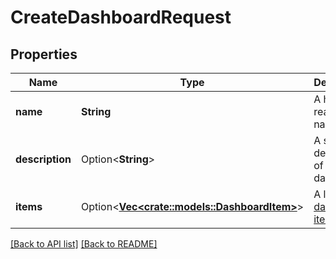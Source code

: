 # CreateDashboardRequest

## Properties

Name | Type | Description | Notes
------------ | ------------- | ------------- | -------------
**name** | **String** | A human-readable name | 
**description** | Option<**String**> | A short description of the dashboard | 
**items** | Option<[**Vec&lt;crate::models::DashboardItem&gt;**](DashboardItem.md)> | A list of [dashboard items](#dashboard-item). | 

[[Back to API list]](../README.md#documentation-for-api-endpoints) [[Back to README]](../README.md)


